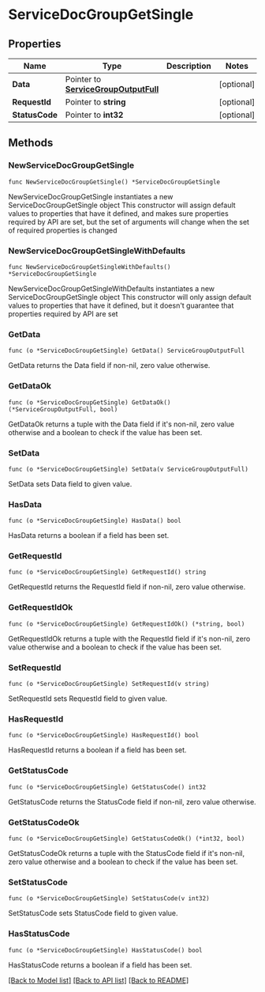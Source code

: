 # ServiceDocGroupGetSingle

## Properties

Name | Type | Description | Notes
------------ | ------------- | ------------- | -------------
**Data** | Pointer to [**ServiceGroupOutputFull**](ServiceGroupOutputFull.md) |  | [optional] 
**RequestId** | Pointer to **string** |  | [optional] 
**StatusCode** | Pointer to **int32** |  | [optional] 

## Methods

### NewServiceDocGroupGetSingle

`func NewServiceDocGroupGetSingle() *ServiceDocGroupGetSingle`

NewServiceDocGroupGetSingle instantiates a new ServiceDocGroupGetSingle object
This constructor will assign default values to properties that have it defined,
and makes sure properties required by API are set, but the set of arguments
will change when the set of required properties is changed

### NewServiceDocGroupGetSingleWithDefaults

`func NewServiceDocGroupGetSingleWithDefaults() *ServiceDocGroupGetSingle`

NewServiceDocGroupGetSingleWithDefaults instantiates a new ServiceDocGroupGetSingle object
This constructor will only assign default values to properties that have it defined,
but it doesn't guarantee that properties required by API are set

### GetData

`func (o *ServiceDocGroupGetSingle) GetData() ServiceGroupOutputFull`

GetData returns the Data field if non-nil, zero value otherwise.

### GetDataOk

`func (o *ServiceDocGroupGetSingle) GetDataOk() (*ServiceGroupOutputFull, bool)`

GetDataOk returns a tuple with the Data field if it's non-nil, zero value otherwise
and a boolean to check if the value has been set.

### SetData

`func (o *ServiceDocGroupGetSingle) SetData(v ServiceGroupOutputFull)`

SetData sets Data field to given value.

### HasData

`func (o *ServiceDocGroupGetSingle) HasData() bool`

HasData returns a boolean if a field has been set.

### GetRequestId

`func (o *ServiceDocGroupGetSingle) GetRequestId() string`

GetRequestId returns the RequestId field if non-nil, zero value otherwise.

### GetRequestIdOk

`func (o *ServiceDocGroupGetSingle) GetRequestIdOk() (*string, bool)`

GetRequestIdOk returns a tuple with the RequestId field if it's non-nil, zero value otherwise
and a boolean to check if the value has been set.

### SetRequestId

`func (o *ServiceDocGroupGetSingle) SetRequestId(v string)`

SetRequestId sets RequestId field to given value.

### HasRequestId

`func (o *ServiceDocGroupGetSingle) HasRequestId() bool`

HasRequestId returns a boolean if a field has been set.

### GetStatusCode

`func (o *ServiceDocGroupGetSingle) GetStatusCode() int32`

GetStatusCode returns the StatusCode field if non-nil, zero value otherwise.

### GetStatusCodeOk

`func (o *ServiceDocGroupGetSingle) GetStatusCodeOk() (*int32, bool)`

GetStatusCodeOk returns a tuple with the StatusCode field if it's non-nil, zero value otherwise
and a boolean to check if the value has been set.

### SetStatusCode

`func (o *ServiceDocGroupGetSingle) SetStatusCode(v int32)`

SetStatusCode sets StatusCode field to given value.

### HasStatusCode

`func (o *ServiceDocGroupGetSingle) HasStatusCode() bool`

HasStatusCode returns a boolean if a field has been set.


[[Back to Model list]](../README.md#documentation-for-models) [[Back to API list]](../README.md#documentation-for-api-endpoints) [[Back to README]](../README.md)


